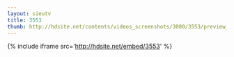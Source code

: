 ```yaml
---
layout: sieutv
title: 3553
thumb: http://hdsite.net/contents/videos_screenshots/3000/3553/preview_360p.mp4.jpg
---
```

{% include iframe src='http://hdsite.net/embed/3553' %}
 
